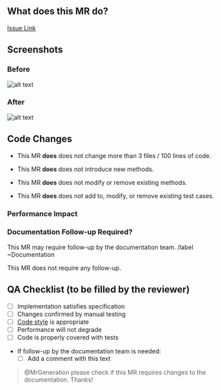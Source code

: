 ## What does this MR do?

<!--Insert the link to a GitHub issue in (), or describe the changes if there is no issue -->
[Issue Link]()

## Screenshots  <!-- Optional, very helpful for the reviewer colleagues from other teams -->

### Before

![alt text](https://example.com/before.png)

### After

![alt text](https://example.com/after.png)

## Code Changes

* This MR
  **does**  <!-- KEEP ONLY ONE -->
  does not  <!-- OF THESE LINES -->
  change more than 3 files / 100 lines of code.

  <!-- If so, what’s the connection? Or, could you split it into multiple MRs? -->

* This MR
  **does**  <!-- KEEP ONLY ONE -->
  does not  <!-- OF THESE LINES -->
  introduce new methods.

  <!-- If so, are they tested? -->

* This MR
  **does**  <!-- KEEP ONLY ONE -->
  does not  <!-- OF THESE LINES -->
  modify or remove existing methods.

  <!-- If so, did you modify/remove their tests, as well? -->

* This MR
  **does**  <!-- KEEP ONLY ONE -->
  does not  <!-- OF THESE LINES -->
  add to, modify, or remove existing test cases.

  <!-- If so, explain. -->

### Performance Impact  <!-- Optional -->

<!--
Does your MR optimize (or degrade) performance?
If so, apply the label and explain here.

Consider that some of OTRS’s customers had
HUNDREDS of agents, overviews, and groups,
over 2,000 tickets a day,
and over 20,000,000 (!) tickets in all.
How do your performance changes scale on a system of this size?

(Remember, these are not edge cases we can ignore;
they are really big customers, and we want to keep their business!)
-->

### Documentation Follow-up Required?

<!-- Keep one of the two sections -->

<!--
If this MR does change:
- How the user experiences or uses the application
  - Visual appearance
  - Screen flow
  - Texts
- How the application is deployed an maintained
  - Deployment process
  - System requirements
  - Command line interfaces
 -->
This MR may require follow-up by the documentation team.
/label ~Documentation

<!--
Otherwise
-->
This MR does not require any follow-up.

## QA Checklist (to be filled by the reviewer)

- [ ] Implementation satisfies specification
- [ ] Changes confirmed by manual testing
- [ ] [Code style](https://git.znuny.com/zammad/zammad/-/wikis/Coding-style-guide) is appropriate
- [ ] Performance will not degrade
- [ ] Code is properly covered with tests
- If follow-up by the documentation team is needed:
  - [ ] Add a comment with this text
> @<!-- don't treat this as a mention until copied -->MrGeneration please check if this MR requires changes to the documentation. Thanks!

